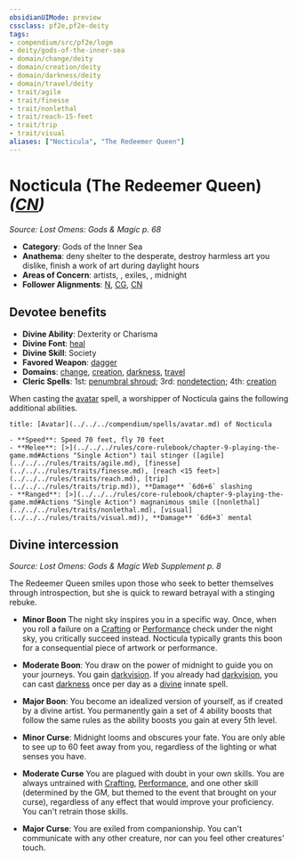 ```yaml
---
obsidianUIMode: preview
cssclass: pf2e,pf2e-deity
tags:
- compendium/src/pf2e/logm
- deity/gods-of-the-inner-sea
- domain/change/deity
- domain/creation/deity
- domain/darkness/deity
- domain/travel/deity
- trait/agile
- trait/finesse
- trait/nonlethal
- trait/reach-15-feet
- trait/trip
- trait/visual
aliases: ["Nocticula", "The Redeemer Queen"]
---
```

# Nocticula (The Redeemer Queen) *([CN](../../../rules/traits/chaotic-neutral-b1.md))*  
*Source: Lost Omens: Gods & Magic p. 68*  

- **Category**: Gods of the Inner Sea
- **Anathema**: deny shelter to the desperate, destroy harmless art you dislike, finish a work of art during daylight hours
- **Areas of Concern**: artists, , exiles, , midnight
- **Follower Alignments**: [N](../../../rules/traits/neutral-b1.md), [CG](../../../rules/traits/chaotic-good-b1.md), [CN](../../../rules/traits/chaotic-neutral-b1.md)

## Devotee benefits

- **Divine Ability**: Dexterity or Charisma
- **Divine Font**: [heal](../../spells/heal.md)
- **Divine Skill**: Society
- **Favored Weapon**: [dagger](../../equipment/items/dagger.md)
- **Domains**: [change](../domains.md#Change), [creation](../domains.md#Creation), [darkness](../domains.md#Darkness), [travel](../domains.md#Travel)
- **Cleric Spells**: 1st: [penumbral shroud](../../spells/penumbral-shroud-logm.md); 3rd: [nondetection](../../spells/nondetection.md); 4th: [creation](../../spells/creation.md)

When casting the [avatar](../../spells/avatar.md) spell, a worshipper of Nocticula gains the following additional abilities.

```ad-embed-avatar
title: [Avatar](../../../compendium/spells/avatar.md) of Nocticula

- **Speed**: Speed 70 feet, fly 70 feet
- **Melee**: [>](../../../rules/core-rulebook/chapter-9-playing-the-game.md#Actions "Single Action") tail stinger ([agile](../../../rules/traits/agile.md), [finesse](../../../rules/traits/finesse.md), [reach <15 feet>](../../../rules/traits/reach.md), [trip](../../../rules/traits/trip.md)), **Damage** `6d6+6` slashing
- **Ranged**: [>](../../../rules/core-rulebook/chapter-9-playing-the-game.md#Actions "Single Action") magnanimous smile ([nonlethal](../../../rules/traits/nonlethal.md), [visual](../../../rules/traits/visual.md)), **Damage** `6d6+3` mental
```

## Divine intercession
*Source: Lost Omens: Gods & Magic Web Supplement p. 8*

The Redeemer Queen smiles upon those who seek to better themselves through introspection, but she is quick to reward betrayal with a stinging rebuke.

- **Minor Boon** The night sky inspires you in a specific way. Once, when you roll a failure on a [Crafting](../../skills.md#Crafting) or [Performance](../../skills.md#Performance) check under the night sky, you critically succeed instead. Nocticula typically grants this boon for a consequential piece of artwork or performance.
- **Moderate Boon**: You draw on the power of midnight to guide you on your journeys. You gain [darkvision](../../../rules/abilities/darkvision.md). If you already had [darkvision](../../../rules/abilities/darkvision.md), you can cast [darkness](../../spells/darkness.md) once per day as a [divine](../../../rules/traits/divine.md) innate spell.
- **Major Boon**: You become an idealized version of yourself, as if created by a divine artist. You permanently gain a set of 4 ability boosts that follow the same rules as the ability boosts you gain at every 5th level.

- **Minor Curse**: Midnight looms and obscures your fate. You are only able to see up to 60 feet away from you, regardless of the lighting or what senses you have.
- **Moderate Curse** You are plagued with doubt in your own skills. You are always untrained with [Crafting](../../skills.md#Crafting), [Performance](../../skills.md#Performance), and one other skill (determined by the GM, but themed to the event that brought on your curse), regardless of any effect that would improve your proficiency. You can't retrain those skills.
- **Major Curse**: You are exiled from companionship. You can't communicate with any other creature, nor can you feel other creatures' touch.
